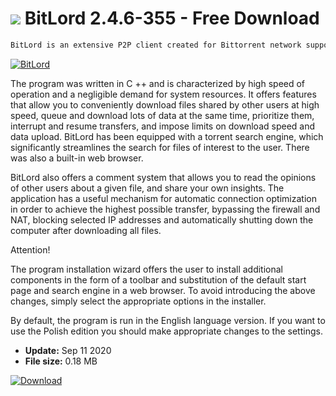 # ![](https://cdn.softexe.net/static/icon/e/bitlord-8936.png) BitLord 2.4.6-355 - Free Download

```sh
BitLord is an extensive P2P client created for Bittorrent network support. It allows downloading and sharing of large files - music, movies, software or computer games.
```
[![BitLord](https://gallery.dpcdn.pl/imgc/Tools/9001/g_-_420x350_1.5_-_x20130313123501_00.png)](https://softexe.net/win/internet/torrent-client/bitlord:hacf.html)

The program was written in C ++ and is characterized by high speed of operation and a negligible demand for system resources. It offers features that allow you to conveniently download files shared by other users at high speed, queue and download lots of data at the same time, prioritize them, interrupt and resume transfers, and impose limits on download speed and data upload. BitLord has been equipped with a torrent search engine, which significantly streamlines the search for files of interest to the user. There was also a built-in web browser.
 
 
 BitLord also offers a comment system that allows you to read the opinions of other users about a given file, and share your own insights. The application has a useful mechanism for automatic connection optimization in order to achieve the highest possible transfer, bypassing the firewall and NAT, blocking selected IP addresses and automatically shutting down the computer after downloading all files. 
 
 Attention!
 
 The program installation wizard offers the user to install additional components in the form of a toolbar and substitution of the default start page and search engine in a web browser. To avoid introducing the above changes, simply select the appropriate options in the installer.
 
 By default, the program is run in the English language version. If you want to use the Polish edition you should make appropriate changes to the settings.


- **Update:** Sep 11 2020
- **File size:** 0.18 MB

[![Download](https://cdn.softexe.net/static/img/download.png)](https://softexe.net/win/internet/torrent-client/bitlord:hacf.html)

